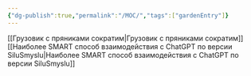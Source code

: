 ```yaml
---
{"dg-publish":true,"permalink":"/MOC/","tags":["gardenEntry"]}
---
```


[[Грузовик с пряниками сократим\|Грузовик с пряниками сократим]]
[[Наиболее SMART способ взаимодействия с ChatGPT по версии SiluSmyslu\|Наиболее SMART способ взаимодействия с ChatGPT по версии SiluSmyslu]]